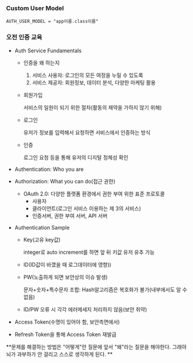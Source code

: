 ### Custom User Model

```
AUTH_USER_MODEL = "app이름.class이름"
```







### 오전 인증 교육

- Auth Service Fundamentals

  - 인증을 왜 하는지

    1. 서비스 사용자: 로그인의 모든 여정을 누릴 수 있도록
    2.  서비스 제공자: 회원정보, 데이터 분석, 다양한 마케팅 활용

  - 회원가입

    서비스의 일원이 되기 위한 절차(활동의 제약을 가하지 않기 위해)

  - 로그인

    유저가 정보를 입력해서 요청하면 서비스에서 인증하는 방식

  - 인증

    로그인 요청 등을 통해 유저의 디지털 정체성 확인

- Authentication: Who you are

- Authorization: What you can do(접근 권한)

  - OAuth 2.0: 다양한 플랫폼 환경에서 권한 부여 위한 표준 프로토콜
    - 사용자
    - 클라이언트(로그인 서비스 이용하는 제 3의 서비스)
    - 인증서버, 권한 부여 서버, API 서버

- Authentication Sample

  - Key(고유 key값)

    integer로 auto increment를 하면 앞 뒤 키값 유저 유추 가능

  - ID(ID값이 바꼈을 때 로그데이터에 영향))

  - PW(노출하게 되면 보안상의 이슈 발생)

    문자+숫자+특수문자 조합: Hash알고리즘은 복호화가 불가(내부에서도 알 수 없음)

  - ID/PW 오류 시 각각 에러메세지 처리하지 않음(보안 취약)

- Access Token(수명이 있어야 함, 보안측면에서)
- Refresh Token을 통해 Access Token 재발급



**문제를 해결하는 방법은 "어떻게"란 질문에 앞서 "왜"라는 질문을 해야한다. 그래야 뇌가 과부하가 안 걸리고 스스로 생각하게 된다. **